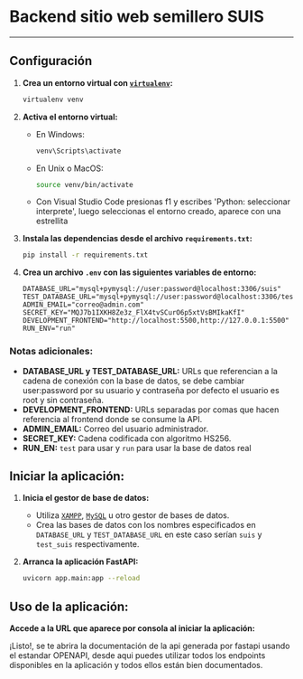 # Backend sitio web semillero SUIS
---

## Configuración

1. **Crea un entorno virtual con [`virtualenv`](https://pypi.org/project/virtualenv/):**
    ```bash
    virtualenv venv
    ```

2. **Activa el entorno virtual:**
   - En Windows:
     ```bash
     venv\Scripts\activate
     ```
   - En Unix o MacOS:
     ```bash
     source venv/bin/activate
     ```
     
   - Con Visual Studio Code presionas f1 y escribes 'Python: seleccionar interprete', luego seleccionas el entorno creado,
   aparece con una estrellita

3. **Instala las dependencias desde el archivo `requirements.txt`:**
    ```bash
    pip install -r requirements.txt
    ```

4. **Crea un archivo `.env` con las siguientes variables de entorno:**
   ```env
   DATABASE_URL="mysql+pymysql://user:password@localhost:3306/suis"
   TEST_DATABASE_URL="mysql+pymysql://user:password@localhost:3306/test_suis"
   ADMIN_EMAIL="correo@admin.com"
   SECRET_KEY="MQJ7b1IXKH8Ze3z_FlX4tvSCurO6p5xtVsBMIkaKfI"
   DEVELOPMENT_FRONTEND="http://localhost:5500,http://127.0.0.1:5500"
   RUN_ENV="run"

  ### Notas adicionales:

  - **DATABASE_URL y TEST_DATABASE_URL:** URLs que referencian a la cadena de conexión con la base de datos,
    se debe cambiar user:password por su usuario y contraseña por defecto el usuario es root y sin contraseña.
  - **DEVELOPMENT_FRONTEND:** URLs separadas por comas que hacen referencia al frontend donde se consume la API.
  - **ADMIN_EMAIL:** Correo del usuario administrador.
  - **SECRET_KEY:** Cadena codificada con algoritmo HS256.
  - **RUN_EN:** `test` para usar y `run` para usar la base de datos real

## Iniciar la aplicación:

1. **Inicia el gestor de base de datos:**
   - Utiliza [`XAMPP`](https://www.apachefriends.org/es/download.html), [`MySQL`](https://dev.mysql.com/downloads/mysql/) u otro gestor de bases de datos.
   - Crea las bases de datos con los nombres especificados en `DATABASE_URL` y `TEST_DATABASE_URL` en este caso serían `suis` y `test_suis` respectivamente.

2. **Arranca la aplicación FastAPI:**
   ```bash
   uvicorn app.main:app --reload
   ```

## Uso de la aplicación:
**Accede a la URL que aparece por consola al iniciar la aplicación:**

¡Listo!, se te abrira la documentación de la api generada por fastapi usando el estandar OPENAPI, 
desde aqui puedes utilizar todos los endpoints disponibles en la aplicación y todos ellos están bien documentados.


